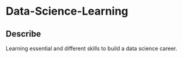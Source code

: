 # Data-Science-Learning

## Describe

Learning essential and different skills to build a data science career.
